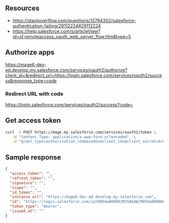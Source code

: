## Resources
- https://stackoverflow.com/questions/12794302/salesforce-authentication-failing/29112224#29112224
- https://help.salesforce.com/s/articleView?id=sf.remoteaccess_oauth_web_server_flow.htm&type=5

## Authorize apps

https://mage6-dev-ed.develop.my.salesforce.com/services/oauth2/authorize?client_id=&redirect_uri=https://login.salesforce.com/services/oauth2/success&response_type=code

### Redirect URL with code

https://login.salesforce.com/services/oauth2/success?code=

## Get access token

```bash
curl -X POST https://mage.my.salesforce.com/services/oauth2/token \
   -H "Content-Type: application/x-www-form-urlencoded"  \
   -d "grant_type=authorization_code&code=&client_id=&client_secret=&redirect_uri=https://login.salesforce.com/services/oauth2/success"
```

## Sample response

```json
{
  "access_token": "",
  "refresh_token": "",
  "signature": "",
  "scope": "",
  "id_token": "",
  "instance_url": "https://mage6-dev-ed.develop.my.salesforce.com",
  "id": "https://login.salesforce.com/id/00D4w000001MV5AEAW/0054w00000AgUDiAAN",
  "token_type": "Bearer",
  "issued_at": ""
}
```
